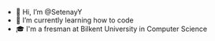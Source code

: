 - 👋 Hi, I’m @SetenayY
- 🌱 I’m currently learning how to code
- 🎓 I'm a fresman at Bilkent University in Computer Science


<!---
SetenayY/SetenayY is a ✨ special ✨ repository because its `README.md` (this file) appears on your GitHub profile.
You can click the Preview link to take a look at your changes.
--->
